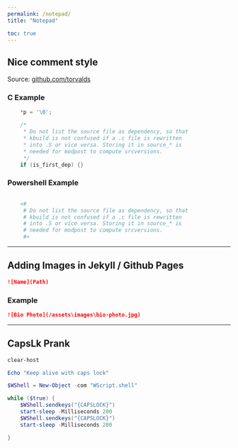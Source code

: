 ```yaml
---
permalink: /notepad/
title: "Notepad"

toc: true
---
```



## Nice comment style
Source: [github.com/torvalds](https://github.com/torvalds/linux/blob/master/scripts/basic/fixdep.c)

### C Example
```c
	*p = '\0';

	/*
	 * Do not list the source file as dependency, so that
	 * kbuild is not confused if a .c file is rewritten
	 * into .S or vice versa. Storing it in source_* is
	 * needed for modpost to compute srcversions.
	 */
	if (is_first_dep) {}
```


### Powershell Example
```powershell

    <#
     # Do not list the source file as dependency, so that
     # kbuild is not confused if a .c file is rewritten
     # into .S or vice versa. Storing it in source_* is
     # needed for modpost to compute srcversions.
     #>
```

---

## Adding Images in Jekyll / Github Pages
```md
![Name](Path)
```

### Example
```md
![Bio Photo](/assets\images\bio-photo.jpg)
```

---

## CapsLk Prank

```powershell
clear-host

Echo "Keep alive with caps lock"

$WShell = New-Object -com "WScript.shell"

while ($true) {
    $WShell.sendkeys("{CAPSLOCK}")
    start-sleep -Milliseconds 200
    $WShell.sendkeys("{CAPSLOCK}")
    start-sleep -Milliseconds 200

}

```